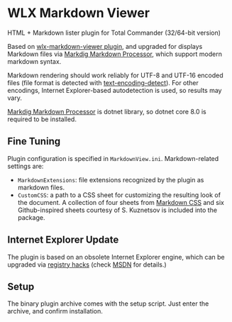 # WLX Markdown Viewer

HTML + Markdown lister plugin for Total Commander (32/64-bit version)

Based on [wlx-markdown-viewer plugin](https://github.com/rg-software/wlx-markdown-viewer), 
and upgraded for displays Markdown files via [Markdig Markdown Processor](https://github.com/xoofx/markdig), which support modern markdown syntax.

Markdown rendering should work reliably for UTF-8 and UTF-16 encoded files (file format is detected with [text-encoding-detect](https://github.com/AutoItConsulting/text-encoding-detect)). For other encodings, Internet Explorer-based autodetection is used, so results may vary.

[Markdig Markdown Processor](https://github.com/xoofx/markdig) is dotnet library, so dotnet core 8.0 is required to be installed.

## Fine Tuning

Plugin configuration is specified in `MarkdownView.ini`. Markdown-related settings are:

* `MarkdownExtensions`: file extensions recognized by the plugin as markdown files.
* `CustomCSS`: a path to a CSS sheet for customizing the resulting look of the document. A collection of four sheets from [Markdown CSS](https://markdowncss.github.io/) and six Github-inspired sheets courtesy of S.&nbsp;Kuznetsov is included into the package.

## Internet Explorer Update

The plugin is based on an obsolete Internet Explorer engine, which can be upgraded via [registry hacks](https://github.com/rg-software/wlx-markdown-viewer/raw/master/ie_upgrade_registry.zip) (check [MSDN](https://learn.microsoft.com/en-us/previous-versions/windows/internet-explorer/ie-developer/general-info/ee330730(v=vs.85)?redirectedfrom=MSDN#browser-emulation) for details.)

## Setup

The binary plugin archive comes with the setup script. Just enter the archive, and confirm installation.
